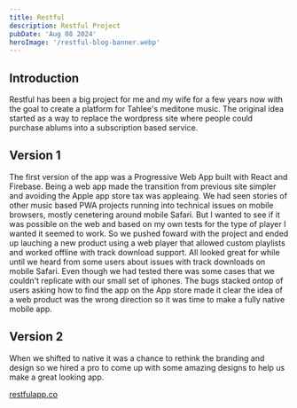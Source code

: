 ```yaml
---
title: Restful
description: Restful Project
pubDate: 'Aug 08 2024'
heroImage: '/restful-blog-banner.webp'
---
```


## Introduction
Restful has been a big project for me and my wife for a few years now with the goal to create a platform for Tahlee's meditone music. 
The original idea started as a way to replace the wordpress site where people could purchase ablums into a subscription based service.

## Version 1
The first version of the app was a Progressive Web App built with React and Firebase. Being a web app made the transition from previous site simpler and avoiding the Apple app store tax was appleaing. 
We had seen stories of other music based PWA projects running into technical issues on mobile browsers, mostly cenetering around mobile Safari. But I wanted to see if it was possible on the web and based on my own tests for the type of player I wanted it seemed to work. So we pushed foward with the project and ended up lauching a new product using a web player that allowed custom playlists and worked offline with track download support. 
All looked great for while until we heard from some users about issues with track downloads on mobile Safari. Even though we had tested there was some cases that we couldn't replicate with our small set of iphones.
The bugs stacked ontop of users asking how to find the app on the App store made it clear the idea of a web product was the wrong direction so it was time to make a fully native mobile app.

## Version 2
When we shifted to native it was a chance to rethink the branding and design so we hired a pro to come up with some amazing designs to help us make a great looking app.


<a href="https://www.restfulapp.co/" target="_blank">restfulapp.co</a>
